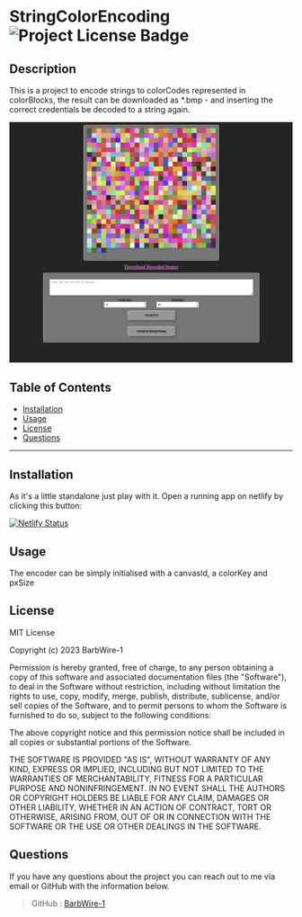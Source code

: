 
  # StringColorEncoding  ![Project License Badge](https://img.shields.io/badge/license-MIT-brightgreen)

  ## Description

  This is a project to encode strings to colorCodes represented in colorBlocks, the result can be downloaded as *.bmp - and inserting the correct credentials be decoded to a string again.
  
![color-palette image](StringColorScreenshot.png)

  ## Table of Contents

  * [Installation](#Installation)
  * [Usage](#Usage)
  * [License](#license)
  * [Questions](#Questions)

  ***

  ## Installation

  As it's a little standalone just play with it. Open a running app on netlify by clicking this button:
  
  [![Netlify Status](https://api.netlify.com/api/v1/badges/fdefa180-9791-4d4f-8fc1-1bb9b065e75a/deploy-status)](https://string-color-encoding.netlify.app/)

  ## Usage

  The encoder can be simply initialised with a canvasId, a colorKey and pxSize

  
  ## License
  
    
MIT License

Copyright (c) 2023 BarbWire-1

Permission is hereby granted, free of charge, to any person obtaining a copy
of this software and associated documentation files (the "Software"), to deal
in the Software without restriction, including without limitation the rights
to use, copy, modify, merge, publish, distribute, sublicense, and/or sell
copies of the Software, and to permit persons to whom the Software is
furnished to do so, subject to the following conditions:

The above copyright notice and this permission notice shall be included in all
copies or substantial portions of the Software.

THE SOFTWARE IS PROVIDED "AS IS", WITHOUT WARRANTY OF ANY KIND, EXPRESS OR
IMPLIED, INCLUDING BUT NOT LIMITED TO THE WARRANTIES OF MERCHANTABILITY,
FITNESS FOR A PARTICULAR PURPOSE AND NONINFRINGEMENT. IN NO EVENT SHALL THE
AUTHORS OR COPYRIGHT HOLDERS BE LIABLE FOR ANY CLAIM, DAMAGES OR OTHER
LIABILITY, WHETHER IN AN ACTION OF CONTRACT, TORT OR OTHERWISE, ARISING FROM,
OUT OF OR IN CONNECTION WITH THE SOFTWARE OR THE USE OR OTHER DEALINGS IN THE
SOFTWARE.
    
    
  
  ## Questions

  If you have any questions about the project you can reach out to me via email or GitHub with the information below. 



  >GitHub : [BarbWire-1](https://github.com/BarbWire-1)

  